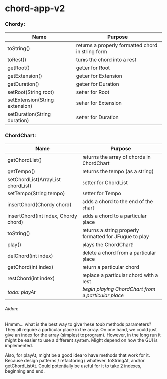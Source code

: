 # chord-app-v2

### Chordy:

Name | Purpose
 --- | --- 
toString() | returns a properly formatted chord in string form
toRest() | turns the chord into a rest
getRoot() | getter for Root
getExtension() | getter for Extension
getDuration() | getter for Duration
setRoot(String root) | setter for Root
setExtension(String extension) | setter for Extension
setDuration(String duration) | setter for Duration

### ChordChart:

Name | Purpose
 --- | --- 
getChordList() | returns the array of chords in ChordChart
getTempo() | returns the tempo (as a string)
setChordList(ArrayList<Chordy> chordList) | setter for ChordList
setTempo(String tempo) | setter for Tempo
insertChord(Chordy chord) | adds a chord to the end of the chart
insertChord(int index, Chordy chord) | adds a chord to a particular place
toString() | returns a string properly formatted for JFugue to play
play() | plays the ChordChart!
delChord(int index) | delete a chord from a particular place
getChord(int index) | return a particular chord
restChord(int index) | replace a particular chord with a rest
*todo: playAt* | *begin playing ChordChart from a particular place*

###### Aidan:
  Hmmm... what is the best way to give these *todo* methods parameters?
  They all require a particular place in the array.
  On one hand, we could just give an index for the array (simplest to program).
  However, in the long run it might be easier to use a different system.
  Might depend on how the GUI is implemented.
 
 Also, for playAt, might be a good idea to have methods that work for it.
 Because design patterns / refactoring / whatever.
 toStringAt, and/or getChordListAt.
 Could potentially be useful for it to take 2 indexes, beginning and end.
